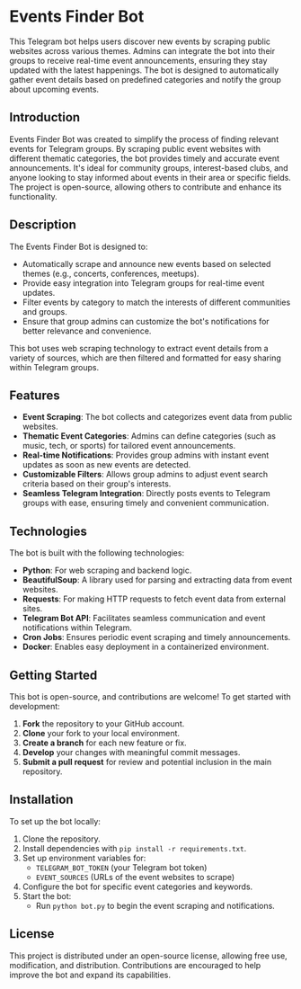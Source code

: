# Events Finder Bot

This Telegram bot helps users discover new events by scraping public websites across various themes. Admins can integrate the bot into their groups to receive real-time event announcements, ensuring they stay updated with the latest happenings. The bot is designed to automatically gather event details based on predefined categories and notify the group about upcoming events.

## Introduction
Events Finder Bot was created to simplify the process of finding relevant events for Telegram groups. By scraping public event websites with different thematic categories, the bot provides timely and accurate event announcements. It's ideal for community groups, interest-based clubs, and anyone looking to stay informed about events in their area or specific fields. The project is open-source, allowing others to contribute and enhance its functionality.

## Description
The Events Finder Bot is designed to:
- Automatically scrape and announce new events based on selected themes (e.g., concerts, conferences, meetups).
- Provide easy integration into Telegram groups for real-time event updates.
- Filter events by category to match the interests of different communities and groups.
- Ensure that group admins can customize the bot's notifications for better relevance and convenience.

This bot uses web scraping technology to extract event details from a variety of sources, which are then filtered and formatted for easy sharing within Telegram groups.

## Features
- **Event Scraping**: The bot collects and categorizes event data from public websites.
- **Thematic Event Categories**: Admins can define categories (such as music, tech, or sports) for tailored event announcements.
- **Real-time Notifications**: Provides group admins with instant event updates as soon as new events are detected.
- **Customizable Filters**: Allows group admins to adjust event search criteria based on their group's interests.
- **Seamless Telegram Integration**: Directly posts events to Telegram groups with ease, ensuring timely and convenient communication.

## Technologies
The bot is built with the following technologies:

- **Python**: For web scraping and backend logic.
- **BeautifulSoup**: A library used for parsing and extracting data from event websites.
- **Requests**: For making HTTP requests to fetch event data from external sites.
- **Telegram Bot API**: Facilitates seamless communication and event notifications within Telegram.
- **Cron Jobs**: Ensures periodic event scraping and timely announcements.
- **Docker**: Enables easy deployment in a containerized environment.

## Getting Started
This bot is open-source, and contributions are welcome! To get started with development:

1. **Fork** the repository to your GitHub account.
2. **Clone** your fork to your local environment.
3. **Create a branch** for each new feature or fix.
4. **Develop** your changes with meaningful commit messages.
5. **Submit a pull request** for review and potential inclusion in the main repository.

## Installation
To set up the bot locally:

1. Clone the repository.
2. Install dependencies with `pip install -r requirements.txt`.
3. Set up environment variables for:
   - `TELEGRAM_BOT_TOKEN` (your Telegram bot token)
   - `EVENT_SOURCES` (URLs of the event websites to scrape)
4. Configure the bot for specific event categories and keywords.
5. Start the bot:
   - Run `python bot.py` to begin the event scraping and notifications.

## License
This project is distributed under an open-source license, allowing free use, modification, and distribution. Contributions are encouraged to help improve the bot and expand its capabilities.
